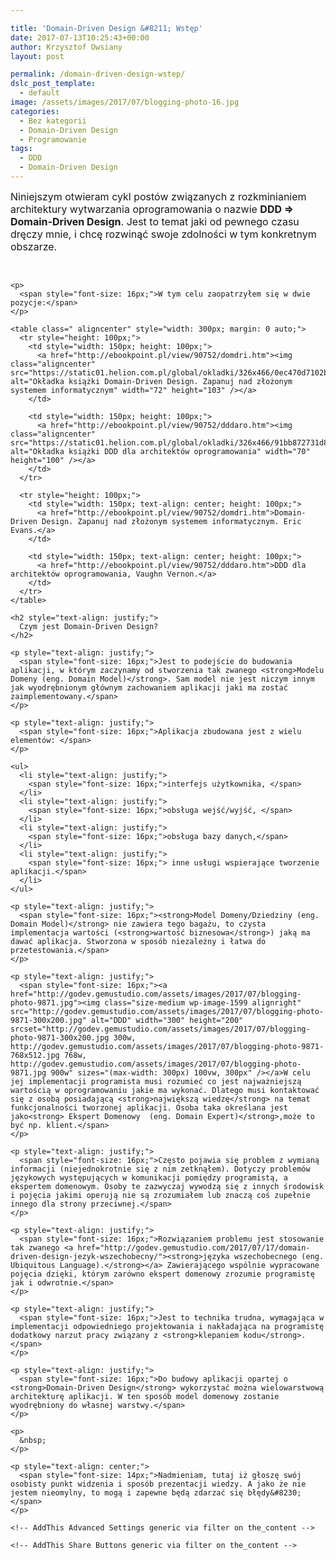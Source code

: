 ```yaml
---

title: 'Domain-Driven Design &#8211; Wstęp'
date: 2017-07-13T10:25:43+00:00
author: Krzysztof Owsiany
layout: post

permalink: /domain-driven-design-wstep/
dslc_post_template:
  - default
image: /assets/images/2017/07/blogging-photo-16.jpg
categories:
  - Bez kategorii
  - Domain-Driven Design
  - Programowanie
tags:
  - DDD
  - Domain-Driven Design
---
```

<div id="dslc-theme-content">
  <div id="dslc-theme-content-inner">
    <p>
      <span style="font-size: 16px;">Niniejszym otwieram cykl postów związanych z rozkminianiem architektury wytwarzania oprogramowania o nazwie <strong>DDD => Domain-Driven Design</strong>. Jest to temat jaki od pewnego czasu dręczy mnie, i chcę rozwinąć swoje zdolności w tym konkretnym obszarze.</span>
    </p>
    <!--break-->
    <p>
      &nbsp;
    </p>
    
    <p>
      <span style="font-size: 16px;">W tym celu zaopatrzyłem się w dwie pozycje:</span>
    </p>
    
    <table class=" aligncenter" style="width: 300px; margin: 0 auto;">
      <tr style="height: 100px;">
        <td style="width: 150px; height: 100px;">
          <a href="http://ebookpoint.pl/view/90752/domdri.htm"><img class="aligncenter" src="https://static01.helion.com.pl/global/okladki/326x466/0ec470d7102b93516012ee4849dc3a41,domdri.jpg" alt="Okładka książki Domain-Driven Design. Zapanuj nad złożonym systemem informatycznym" width="72" height="103" /></a>
        </td>
        
        <td style="width: 150px; height: 100px;">
          <a href="http://ebookpoint.pl/view/90752/dddaro.htm"><img class="aligncenter" src="https://static01.helion.com.pl/global/okladki/326x466/91bb872731d822a7c801afc2b4e9b8cc,dddaro.jpg" alt="Okładka książki DDD dla architektów oprogramowania" width="70" height="100" /></a>
        </td>
      </tr>
      
      <tr style="height: 100px;">
        <td style="width: 150px; text-align: center; height: 100px;">
          <a href="http://ebookpoint.pl/view/90752/domdri.htm">Domain-Driven Design. Zapanuj nad złożonym systemem informatycznym. Eric Evans.</a>
        </td>
        
        <td style="width: 150px; text-align: center; height: 100px;">
          <a href="http://ebookpoint.pl/view/90752/dddaro.htm">DDD dla architektów oprogramowania, Vaughn Vernon.</a>
        </td>
      </tr>
    </table>
    
    <h2 style="text-align: justify;">
      Czym jest Domain-Driven Design?
    </h2>
    
    <p style="text-align: justify;">
      <span style="font-size: 16px;">Jest to podejście do budowania aplikacji, w którym zaczynamy od stworzenia tak zwanego <strong>Modelu Domeny (eng. Domain Model)</strong>. Sam model nie jest niczym innym jak wyodrębnionym głównym zachowaniem aplikacji jaki ma zostać zaimplementowany.</span>
    </p>
    
    <p style="text-align: justify;">
      <span style="font-size: 16px;">Aplikacja zbudowana jest z wielu elementów: </span>
    </p>
    
    <ul>
      <li style="text-align: justify;">
        <span style="font-size: 16px;">interfejs użytkownika, </span>
      </li>
      <li style="text-align: justify;">
        <span style="font-size: 16px;">obsługa wejść/wyjść, </span>
      </li>
      <li style="text-align: justify;">
        <span style="font-size: 16px;">obsługa bazy danych,</span>
      </li>
      <li style="text-align: justify;">
        <span style="font-size: 16px;"> inne usługi wspierające tworzenie aplikacji.</span>
      </li>
    </ul>
    
    <p style="text-align: justify;">
      <span style="font-size: 16px;"><strong>Model Domeny/Dziedziny (eng. Domain Model)</strong> nie zawiera tego bagażu, to czysta implementacja wartości (<strong>wartość biznesowa</strong>) jaką ma dawać aplikacja. Stworzona w sposób niezależny i łatwa do przetestowania.</span>
    </p>
    
    <p style="text-align: justify;">
      <span style="font-size: 16px;"><a href="http://godev.gemustudio.com/assets/images/2017/07/blogging-photo-9871.jpg"><img class="size-medium wp-image-1599 alignright" src="http://godev.gemustudio.com/assets/images/2017/07/blogging-photo-9871-300x200.jpg" alt="DDD" width="300" height="200" srcset="http://godev.gemustudio.com/assets/images/2017/07/blogging-photo-9871-300x200.jpg 300w, http://godev.gemustudio.com/assets/images/2017/07/blogging-photo-9871-768x512.jpg 768w, http://godev.gemustudio.com/assets/images/2017/07/blogging-photo-9871.jpg 900w" sizes="(max-width: 300px) 100vw, 300px" /></a>W celu jej implementacji programista musi rozumieć co jest najważniejszą wartością w oprogramowaniu jakie ma wykonać. Dlatego musi kontaktować się z osobą posiadającą <strong>największą wiedzę</strong> na temat funkcjonalności tworzonej aplikacji. Osoba taka określana jest jako<strong> Ekspert Domenowy  (eng. Domain Expert)</strong>,może to być np. klient.</span>
    </p>
    
    <p style="text-align: justify;">
      <span style="font-size: 16px;">Często pojawia się problem z wymianą informacji (niejednokrotnie się z nim zetknąłem). Dotyczy problemów językowych występujących w komunikacji pomiędzy programistą, a ekspertem domenowym. Osoby te zazwyczaj wywodzą się z innych środowisk i pojęcia jakimi operują nie są zrozumiałem lub znaczą coś zupełnie innego dla strony przeciwnej.</span>
    </p>
    
    <p style="text-align: justify;">
      <span style="font-size: 16px;">Rozwiązaniem problemu jest stosowanie tak zwanego <a href="http://godev.gemustudio.com/2017/07/17/domain-driven-design-jezyk-wszechobecny/"><strong>języka wszechobecnego (eng. Ubiquitous Language).</strong></a> Zawierającego wspólnie wypracowane pojęcia dzięki, którym zarówno ekspert domenowy zrozumie programistę jak i odwrotnie.</span>
    </p>
    
    <p style="text-align: justify;">
      <span style="font-size: 16px;">Jest to technika trudna, wymagająca w implementacji odpowiedniego projektowania i nakładająca na programistę dodatkowy narzut pracy związany z <strong>klepaniem kodu</strong>.</span>
    </p>
    
    <p style="text-align: justify;">
      <span style="font-size: 16px;">Do budowy aplikacji opartej o <strong>Domain-Driven Design</strong> wykorzystać można wielowarstwową architekturę aplikacji. W ten sposób model domenowy zostanie wyodrębniony do własnej warstwy.</span>
    </p>
    
    <p>
      &nbsp;
    </p>
    
    <p style="text-align: center;">
      <span style="font-size: 14px;">Nadmieniam, tutaj iż głoszę swój osobisty punkt widzenia i sposób prezentacji wiedzy. A jako że nie jestem nieomylny, to mogą i zapewne będą zdarzać się błędy&#8230;</span>
    </p>
    
    <!-- AddThis Advanced Settings generic via filter on the_content -->
    
    <!-- AddThis Share Buttons generic via filter on the_content -->
  </div>
</div>